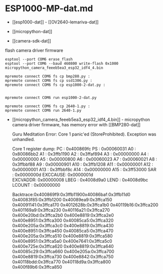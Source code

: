 
# ESP1000-MP-dat.md

- [[esp1000-dat]] - [[OV2640-lemariva-dat]]

- [[micropython-dat]]

- [[camera-sdk-dat]]

flash camera driver firmware 

    esptool --port COM6 erase_flash
    esptool --port COM6 --baud 460800 write-flash 0x1000 micropython_camera_feeeb5ea3_esp32_idf4_4.bin

    mpremote connect COM6 fs cp bmp280.py :
    mpremote connect COM6 fs cp ssd1306.py :
    mpremote connect COM6 fs cp esp1000-2-dat.py :


    mpremote connect COM6 run esp1000-2-dat.py

    mpremote connect COM6 fs cp 2640-1.py :
    mpremote connect COM6 run 2640-1.py

- [[micropython_camera_feeeb5ea3_esp32_idf4_4.bin]] - micropython camera driver firmware, has memory error with [[BMP280-dat]]

    Guru Meditation Error: Core  1 panic'ed (StoreProhibited). Exception was unhandled.

    Core  1 register dump:
    PC      : 0x400869fc  PS      : 0x00060031  A0      : 0x80086bb2 
    A1      : 0x3ffb1190
    A2      : 0x3ffaf894  A3      : 0x00000000  A4      : 0x00000000 
    A5      : 0x00000800
    A6      : 0x00060023  A7      : 0x00060021  A8      : 0x3ffbbf88 
    A9      : 0x00000901
    A10     : 0x3ffb1208  A11     : 0x00000001  A12     : 0x00000001 
    A13     : 0x3ffbbf8c
    A14     : 0x00000000  A15     : 0x3ff53000  SAR     : 0x0000000d 
    EXCCAUSE: 0x0000001d  
    EXCVADDR: 0x00000008  LBEG    : 0x4008d9a0  LEND    : 0x4008d9bc 
    LCOUNT  : 0x00000000


    Backtrace:0x400869f9:0x3ffb11900x40086baf:0x3ffb11d0 0x40083f85:0x3ffb1200 0x40089ea9:0x3ffca150 0x40091141:0x3ffca170 0x4012628b:0x3ffca1b0 0x40119b16:0x3ffca200 0x401169a9:0x3ffca230 0x40116a21:0x3ffca270 0x400e20bd:0x3ffca2b0 0x400e8819:0x3ffca2e0 0x400e8951:0x3ffca300 0x40085ca5:0x3ffca320 0x400e205a:0x3ffca3c0 0x400e8819:0x3ffca430 0x400e8951:0x3ffca450 0x40085ca5:0x3ffca470 0x400e205a:0x3ffca510 0x400e8819:0x3ffca580 0x400e8951:0x3ffca5a0 0x400e7641:0x3ffca5c0 0x400e725e:0x3ffca620 0x400e8819:0x3ffca640 0x40085c29:0x3ffca660 0x400e205a:0x3ffca700 0x400e8819:0x3ffca730 0x400e8842:0x3ffca750 0x40118bdd:0x3ffca770 0x40118d9a:0x3ffca800 0x400f89b6:0x3ffca850